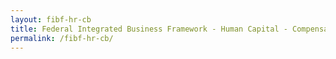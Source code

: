 ```yaml
---
layout: fibf-hr-cb
title: Federal Integrated Business Framework - Human Capital - Compensation and Benefits
permalink: /fibf-hr-cb/
---
```

